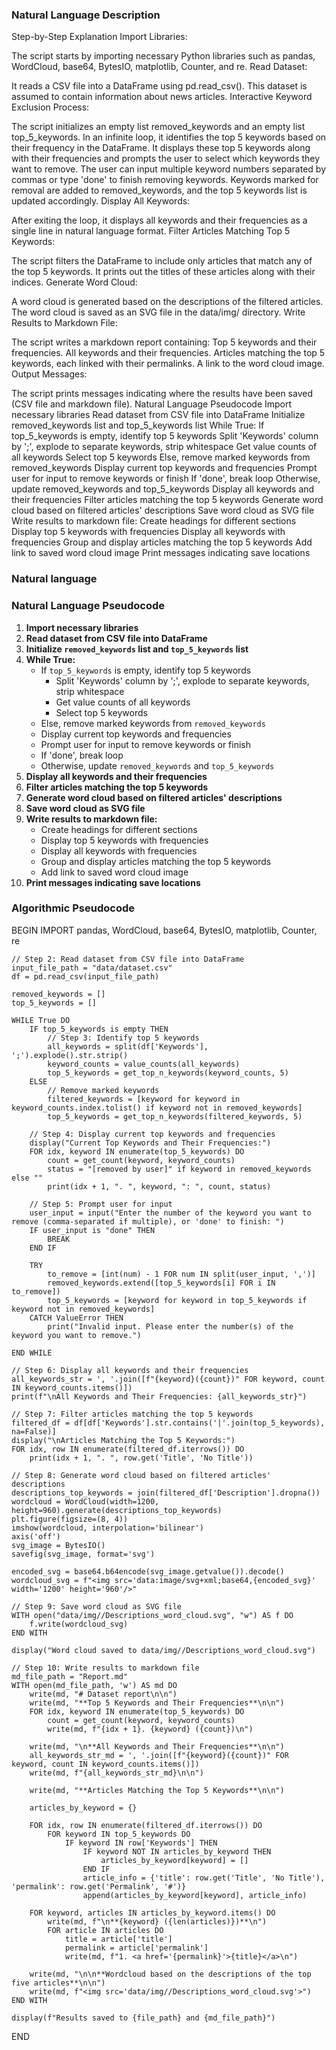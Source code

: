 ### Natural Language Description
Step-by-Step Explanation
Import Libraries:

The script starts by importing necessary Python libraries such as pandas, WordCloud, base64, BytesIO, matplotlib, Counter, and re.
Read Dataset:

It reads a CSV file into a DataFrame using pd.read_csv(). This dataset is assumed to contain information about news articles.
Interactive Keyword Exclusion Process:

The script initializes an empty list removed_keywords and an empty list top_5_keywords.
In an infinite loop, it identifies the top 5 keywords based on their frequency in the DataFrame.
It displays these top 5 keywords along with their frequencies and prompts the user to select which keywords they want to remove. The user can input multiple keyword numbers separated by commas or type 'done' to finish removing keywords.
Keywords marked for removal are added to removed_keywords, and the top 5 keywords list is updated accordingly.
Display All Keywords:

After exiting the loop, it displays all keywords and their frequencies as a single line in natural language format.
Filter Articles Matching Top 5 Keywords:

The script filters the DataFrame to include only articles that match any of the top 5 keywords.
It prints out the titles of these articles along with their indices.
Generate Word Cloud:

A word cloud is generated based on the descriptions of the filtered articles.
The word cloud is saved as an SVG file in the data/img/ directory.
Write Results to Markdown File:

The script writes a markdown report containing:
Top 5 keywords and their frequencies.
All keywords and their frequencies.
Articles matching the top 5 keywords, each linked with their permalinks.
A link to the word cloud image.
Output Messages:

The script prints messages indicating where the results have been saved (CSV file and markdown file).
Natural Language Pseudocode
Import necessary libraries
Read dataset from CSV file into DataFrame
Initialize removed_keywords list and top_5_keywords list
While True:
If top_5_keywords is empty, identify top 5 keywords
Split 'Keywords' column by ';', explode to separate keywords, strip whitespace
Get value counts of all keywords
Select top 5 keywords
Else, remove marked keywords from removed_keywords
Display current top keywords and frequencies
Prompt user for input to remove keywords or finish
If 'done', break loop
Otherwise, update removed_keywords and top_5_keywords
Display all keywords and their frequencies
Filter articles matching the top 5 keywords
Generate word cloud based on filtered articles' descriptions
Save word cloud as SVG file
Write results to markdown file:
Create headings for different sections
Display top 5 keywords with frequencies
Display all keywords with frequencies
Group and display articles matching the top 5 keywords
Add link to saved word cloud image
Print messages indicating save locations

### Natural language

### Natural Language Pseudocode

1. **Import necessary libraries**
2. **Read dataset from CSV file into DataFrame**
3. **Initialize `removed_keywords` list and `top_5_keywords` list**
4. **While True:**
   - If `top_5_keywords` is empty, identify top 5 keywords
     - Split 'Keywords' column by ';', explode to separate keywords, strip whitespace
     - Get value counts of all keywords
     - Select top 5 keywords
   - Else, remove marked keywords from `removed_keywords`
   - Display current top keywords and frequencies
   - Prompt user for input to remove keywords or finish
   - If 'done', break loop
   - Otherwise, update `removed_keywords` and `top_5_keywords`
5. **Display all keywords and their frequencies**
6. **Filter articles matching the top 5 keywords**
7. **Generate word cloud based on filtered articles' descriptions**
8. **Save word cloud as SVG file**
9. **Write results to markdown file:**
   - Create headings for different sections
   - Display top 5 keywords with frequencies
   - Display all keywords with frequencies
   - Group and display articles matching the top 5 keywords
   - Add link to saved word cloud image
10. **Print messages indicating save locations**




### Algorithmic Pseudocode

BEGIN
    IMPORT pandas, WordCloud, base64, BytesIO, matplotlib, Counter, re
    
    // Step 2: Read dataset from CSV file into DataFrame
    input_file_path = "data/dataset.csv"
    df = pd.read_csv(input_file_path)
    
    removed_keywords = []
    top_5_keywords = []
    
    WHILE True DO
        IF top_5_keywords is empty THEN
            // Step 3: Identify top 5 keywords
            all_keywords = split(df['Keywords'], ';').explode().str.strip()
            keyword_counts = value_counts(all_keywords)
            top_5_keywords = get_top_n_keywords(keyword_counts, 5)
        ELSE
            // Remove marked keywords
            filtered_keywords = [keyword for keyword in keyword_counts.index.tolist() if keyword not in removed_keywords]
            top_5_keywords = get_top_n_keywords(filtered_keywords, 5)
        
        // Step 4: Display current top keywords and frequencies
        display("Current Top Keywords and Their Frequencies:")
        FOR idx, keyword IN enumerate(top_5_keywords) DO
            count = get_count(keyword, keyword_counts)
            status = "[removed by user]" if keyword in removed_keywords else ""
            print(idx + 1, ". ", keyword, ": ", count, status)
        
        // Step 5: Prompt user for input
        user_input = input("Enter the number of the keyword you want to remove (comma-separated if multiple), or 'done' to finish: ")
        IF user_input is "done" THEN
            BREAK
        END IF
        
        TRY
            to_remove = [int(num) - 1 FOR num IN split(user_input, ',')]
            removed_keywords.extend([top_5_keywords[i] FOR i IN to_remove])
            top_5_keywords = [keyword for keyword in top_5_keywords if keyword not in removed_keywords]
        CATCH ValueError THEN
            print("Invalid input. Please enter the number(s) of the keyword you want to remove.")
        
    END WHILE
    
    // Step 6: Display all keywords and their frequencies
    all_keywords_str = ', '.join([f"{keyword}({count})" FOR keyword, count IN keyword_counts.items()])
    print(f"\nAll Keywords and Their Frequencies: {all_keywords_str}")
    
    // Step 7: Filter articles matching the top 5 keywords
    filtered_df = df[df['Keywords'].str.contains('|'.join(top_5_keywords), na=False)]
    display("\nArticles Matching the Top 5 Keywords:")
    FOR idx, row IN enumerate(filtered_df.iterrows()) DO
        print(idx + 1, ". ", row.get('Title', 'No Title'))
    
    // Step 8: Generate word cloud based on filtered articles' descriptions
    descriptions_top_keywords = join(filtered_df['Description'].dropna())
    wordcloud = WordCloud(width=1200, height=960).generate(descriptions_top_keywords)
    plt.figure(figsize=(8, 4))
    imshow(wordcloud, interpolation='bilinear')
    axis('off')
    svg_image = BytesIO()
    savefig(svg_image, format='svg')
    
    encoded_svg = base64.b64encode(svg_image.getvalue()).decode()
    wordcloud_svg = f"<img src='data:image/svg+xml;base64,{encoded_svg}' width='1200' height='960'/>"
    
    // Step 9: Save word cloud as SVG file
    WITH open("data/img//Descriptions_word_cloud.svg", "w") AS f DO
        f.write(wordcloud_svg)
    END WITH
    
    display("Word cloud saved to data/img//Descriptions_word_cloud.svg")
    
    // Step 10: Write results to markdown file
    md_file_path = "Report.md"
    WITH open(md_file_path, 'w') AS md DO
        write(md, "# Dataset report\n\n")
        write(md, "**Top 5 Keywords and Their Frequencies**\n\n")
        FOR idx, keyword IN enumerate(top_5_keywords) DO
            count = get_count(keyword, keyword_counts)
            write(md, f"{idx + 1}. {keyword} ({count})\n")
        
        write(md, "\n**All Keywords and Their Frequencies**\n\n")
        all_keywords_str_md = ', '.join([f"{keyword}({count})" FOR keyword, count IN keyword_counts.items()])
        write(md, f"{all_keywords_str_md}\n\n")

        write(md, "**Articles Matching the Top 5 Keywords**\n\n")
        
        articles_by_keyword = {}
        
        FOR idx, row IN enumerate(filtered_df.iterrows()) DO
            FOR keyword IN top_5_keywords DO
                IF keyword IN row['Keywords'] THEN
                    IF keyword NOT IN articles_by_keyword THEN
                        articles_by_keyword[keyword] = []
                    END IF
                    article_info = {'title': row.get('Title', 'No Title'), 'permalink': row.get('Permalink', '#')}
                    append(articles_by_keyword[keyword], article_info)
        
        FOR keyword, articles IN articles_by_keyword.items() DO
            write(md, f"\n**{keyword} ({len(articles)})**\n")
            FOR article IN articles DO
                title = article['title']
                permalink = article['permalink']
                write(md, f"1. <a href='{permalink}'>{title}</a>\n")

        write(md, "\n\n**Wordcloud based on the descriptions of the top five articles**\n\n")             
        write(md, f"<img src='data/img//Descriptions_word_cloud.svg'>")
    END WITH
    
    display(f"Results saved to {file_path} and {md_file_path}")
END

